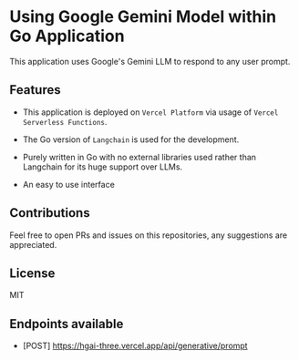 # Using Google Gemini Model within Go Application

This application uses Google's Gemini LLM to respond to any user prompt.

## Features

- This application is deployed on `Vercel Platform` via usage of `Vercel Serverless Functions`.

- The Go version of `Langchain` is used for the development.

- Purely written in Go with no external libraries used rather than Langchain for its huge support over LLMs.

- An easy to use interface


## Contributions

Feel free to open PRs and issues on this repositories, any suggestions are appreciated.


## License

MIT

## Endpoints available

- [POST] https://hgai-three.vercel.app/api/generative/prompt